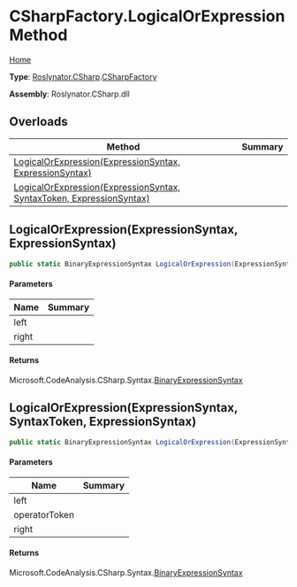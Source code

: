 # CSharpFactory\.LogicalOrExpression Method

[Home](../../../../README.md)

**Type**: [Roslynator.CSharp](../../README.md)\.[CSharpFactory](../README.md)

**Assembly**: Roslynator\.CSharp\.dll

## Overloads

| Method | Summary |
| ------ | ------- |
| [LogicalOrExpression(ExpressionSyntax, ExpressionSyntax)](#Roslynator_CSharp_CSharpFactory_LogicalOrExpression_Microsoft_CodeAnalysis_CSharp_Syntax_ExpressionSyntax_Microsoft_CodeAnalysis_CSharp_Syntax_ExpressionSyntax_) | |
| [LogicalOrExpression(ExpressionSyntax, SyntaxToken, ExpressionSyntax)](#Roslynator_CSharp_CSharpFactory_LogicalOrExpression_Microsoft_CodeAnalysis_CSharp_Syntax_ExpressionSyntax_Microsoft_CodeAnalysis_SyntaxToken_Microsoft_CodeAnalysis_CSharp_Syntax_ExpressionSyntax_) | |

## LogicalOrExpression\(ExpressionSyntax, ExpressionSyntax\)<a name="Roslynator_CSharp_CSharpFactory_LogicalOrExpression_Microsoft_CodeAnalysis_CSharp_Syntax_ExpressionSyntax_Microsoft_CodeAnalysis_CSharp_Syntax_ExpressionSyntax_"></a>

```csharp
public static BinaryExpressionSyntax LogicalOrExpression(ExpressionSyntax left, ExpressionSyntax right)
```

#### Parameters

| Name | Summary |
| ---- | ------- |
| left | |
| right | |

#### Returns

Microsoft\.CodeAnalysis\.CSharp\.Syntax\.[BinaryExpressionSyntax](https://docs.microsoft.com/en-us/dotnet/api/microsoft.codeanalysis.csharp.syntax.binaryexpressionsyntax)

## LogicalOrExpression\(ExpressionSyntax, SyntaxToken, ExpressionSyntax\)<a name="Roslynator_CSharp_CSharpFactory_LogicalOrExpression_Microsoft_CodeAnalysis_CSharp_Syntax_ExpressionSyntax_Microsoft_CodeAnalysis_SyntaxToken_Microsoft_CodeAnalysis_CSharp_Syntax_ExpressionSyntax_"></a>

```csharp
public static BinaryExpressionSyntax LogicalOrExpression(ExpressionSyntax left, SyntaxToken operatorToken, ExpressionSyntax right)
```

#### Parameters

| Name | Summary |
| ---- | ------- |
| left | |
| operatorToken | |
| right | |

#### Returns

Microsoft\.CodeAnalysis\.CSharp\.Syntax\.[BinaryExpressionSyntax](https://docs.microsoft.com/en-us/dotnet/api/microsoft.codeanalysis.csharp.syntax.binaryexpressionsyntax)

